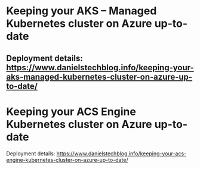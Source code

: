 # Keeping your AKS – Managed Kubernetes cluster on Azure up-to-date
Deployment details: https://www.danielstechblog.info/keeping-your-aks-managed-kubernetes-cluster-on-azure-up-to-date/
---
# Keeping your ACS Engine Kubernetes cluster on Azure up-to-date
Deployment details: https://www.danielstechblog.info/keeping-your-acs-engine-kubernetes-cluster-on-azure-up-to-date/
